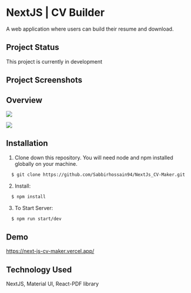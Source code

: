 # NextJS | CV Builder

A web application where users can build their resume and download.


## Project Status

This project is currently in development
## Project Screenshots

## Overview

![](https://i.imgur.com/vF4BSsW.gif)

![](https://i.imgur.com/9uqfsUo.gif)


## Installation

1. Clone down this repository. You will need node and npm installed globally on your machine.

```bash
  $ git clone https://github.com/Sabbirhossain94/NextJs_CV-Maker.git

```
2. Install:
```bash
  $ npm install 

```
3. To Start Server: 

```bash
  $ npm run start/dev 

```





## Demo

https://next-js-cv-maker.vercel.app/




## Technology Used

NextJS, Material UI, React-PDF library
